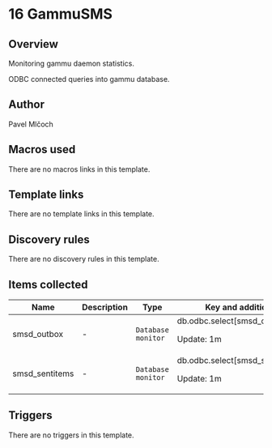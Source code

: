 # 16 GammuSMS

## Overview

Monitoring gammu daemon statistics.


ODBC connected queries into gammu database.



## Author

Pavel Mlčoch

## Macros used

There are no macros links in this template.

## Template links

There are no template links in this template.

## Discovery rules

There are no discovery rules in this template.

## Items collected

|Name|Description|Type|Key and additional info|
|----|-----------|----|----|
|smsd_outbox|<p>-</p>|`Database monitor`|db.odbc.select[smsd_outbox,smsd]<p>Update: 1m</p>|
|smsd_sentitems|<p>-</p>|`Database monitor`|db.odbc.select[smsd_sentitems,smsd]<p>Update: 1m</p>|
## Triggers

There are no triggers in this template.

